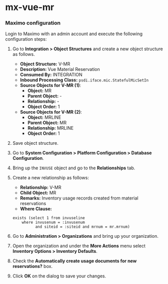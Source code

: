 # mx-vue-mr

### Maximo configuration
Login to Maximo with an admin account and execute the following configuration steps:

1. Go to **Integration > Object Structures** and create a new object structure as follows.
    - **Object Structure:** V-MR
    - **Description:** Vue Material Reservation
    - **Consumed By:** INTEGRATION
    - **Inbound Processing Class:** `psdi.iface.mic.StatefulMicSetIn`
    - **Source Objects for V-MR (1)**:
        - **Object:** MR
        - **Parent Object:** -
        - **Relationship:** -
        - **Object Order:** 1
    - **Source Objects for V-MR (2)**:
        - **Object:** MRLINE
        - **Parent Object:** MR
        - **Relationship:** MRLINE
        - **Object Order:** 1
    
2. Save object structure.
3. Go to **System Configuration > Platform Configuration > Database Configuration**.
4. Bring up the `INVUSE` object and go to the **Relationships** tab.
5. Create a new relationship as follows:
    - **Relationship:** V-MR
    - **Child Object:** MR
    - **Remarks:** Inventory usage records created from material reservations
    - **Where Clause:**
    ```
    exists (select 1 from invuseline 
        where invusenum = :invusenum 
              and siteid = :siteid and mrnum = mr.mrnum)
    ```
6. Go to **Administration > Organizations** and bring up your organization.
7. Open the organization and under the **More Actions** menu select **Inventory Options > Inventory Defaults**.
8. Check the **Automatically create usage documents for new reservations?** box.
9. Click **OK** on the dialog to save your changes. 
    